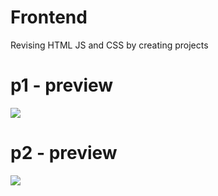 # Frontend
Revising HTML JS and CSS by creating projects

# p1 - preview
![](Project_Preview/p1-preview.gif)

# p2 - preview
![](Project_Preview/p2.gif)
